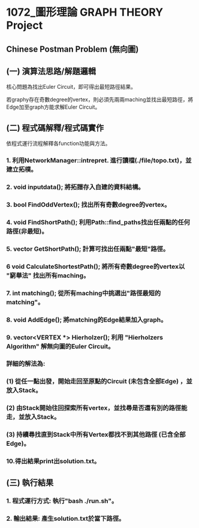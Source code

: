 # 1072_圖形理論 GRAPH THEORY Project 

## Chinese Postman Problem (無向圖)

## (一) 演算法思路/解題邏輯

  核心問題為找出Euler Circuit，即可得出最短路徑結果。

  若graphy存在奇數degree的vertex，則必須先兩兩maching並找出最短路徑，將Edge加至graph方能求解Euler Circuit。


## (二) 程式碼解釋/程式碼實作

  依程式運行流程解釋各function功能與方法。

### 1. 利用NetworkManager::intrepret. 進行讀檔(./file/topo.txt)，並建立拓樸。

### 2. void inputdata(); 將拓譜存入自建的資料結構。

### 3. bool FindOddVertex(); 找出所有奇數degree的vertex。

### 4. void FindShortPath(); 利用Path::find_paths找出任兩點的任何路徑(非最短)。

### 5. vector<string> GetShortPath(); 計算可找出任兩點"最短"路徑。

### 6 void CalculateShortestPath(); 將所有奇數degree的vertex以 "窮舉法" 找出所有maching。

### 7. int matching(); 從所有maching中挑選出"路徑最短的matching"。

### 8. void AddEdge(); 將matching的Edge結果加入graph。

### 9. vector<VERTEX *> Hierholzer(); 利用 "Hierholzers Algorithm" 解無向圖的Euler Circuit。

### 詳細的解法為:
  
### (1) 從任一點出發，開始走回至原點的Circuit (未包含全部Edge) ，並放入Stack。
  
### (2) 由Stack開始往回探索所有vertex，並找尋是否還有別的路徑能走，並放入Stack。
  
### (3) 持續尋找直到Stack中所有Vertex都找不到其他路徑 (已含全部Edge)。

### 10.得出結果print出solution.txt。

## (三) 執行結果

### 1. 程式運行方式: 執行"bash ./run.sh"。

### 2. 輸出結果: 產生solution.txt於當下路徑。

